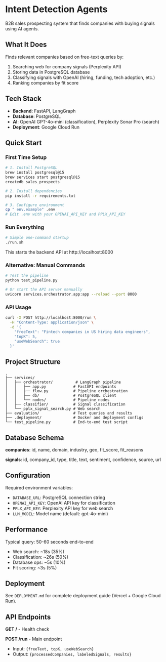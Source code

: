 # Intent Detection Agents

B2B sales prospecting system that finds companies with buying signals using AI agents.

## What It Does

Finds relevant companies based on free-text queries by:
1. Searching web for company signals (Perplexity API)
2. Storing data in PostgreSQL database
3. Classifying signals with OpenAI (hiring, funding, tech adoption, etc.)
4. Ranking companies by fit score

## Tech Stack

- **Backend**: FastAPI, LangGraph
- **Database**: PostgreSQL
- **AI**: OpenAI GPT-4o-mini (classification), Perplexity Sonar Pro (search)
- **Deployment**: Google Cloud Run

## Quick Start

### First Time Setup

```bash
# 1. Install PostgreSQL
brew install postgresql@15
brew services start postgresql@15
createdb sales_prospects

# 2. Install dependencies
pip install -r requirements.txt

# 3. Configure environment
cp " env.example" .env
# Edit .env with your OPENAI_API_KEY and PPLX_API_KEY
```

### Run Everything

```bash
# Simple one-command startup
./run.sh
```

This starts the backend API at http://localhost:8000

### Alternative: Manual Commands

```bash
# Test the pipeline
python test_pipeline.py

# Or start the API server manually
uvicorn services.orchestrator.app:app --reload --port 8000
```

### API Usage

```bash
curl -X POST http://localhost:8000/run \
  -H "Content-Type: application/json" \
  -d '{
    "freeText": "Fintech companies in US hiring data engineers",
    "topK": 5,
    "useWebSearch": true
  }'
```

## Project Structure

```
.
├── services/
│   ├── orchestrator/          # LangGraph pipeline
│   │   ├── app.py            # FastAPI endpoints
│   │   ├── flow.py           # Pipeline orchestration
│   │   ├── db/               # PostgreSQL client
│   │   └── nodes/            # Pipeline nodes
│   ├── classifier/           # Signal classification
│   └── pplx_signal_search.py # Web search
├── evaluation/               # Test queries and results
├── .deployment/              # Docker and deployment configs
└── test_pipeline.py          # End-to-end test script
```

## Database Schema

**companies**: id, name, domain, industry, geo, fit_score, fit_reasons

**signals**: id, company_id, type, title, text, sentiment, confidence, source, url

## Configuration

Required environment variables:
- `DATABASE_URL`: PostgreSQL connection string
- `OPENAI_API_KEY`: OpenAI API key for classification
- `PPLX_API_KEY`: Perplexity API key for web search
- `LLM_MODEL`: Model name (default: gpt-4o-mini)

## Performance

Typical query: 50-60 seconds end-to-end
- Web search: ~18s (35%)
- Classification: ~26s (50%)
- Database ops: ~5s (10%)
- Fit scoring: ~3s (5%)

## Deployment

See `DEPLOYMENT.md` for complete deployment guide (Vercel + Google Cloud Run).

## API Endpoints

**GET /** - Health check

**POST /run** - Main endpoint
- Input: `{freeText, topK, useWebSearch}`
- Output: `{processedCompanies, labeledSignals, results}`
